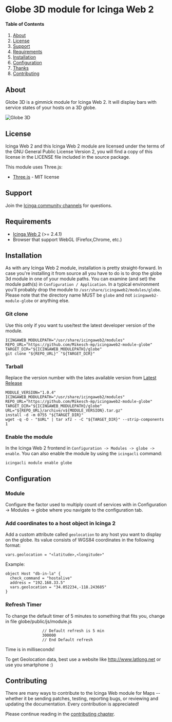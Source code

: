 # Globe 3D module for Icinga Web 2

#### Table of Contents

1. [About](#about)
2. [License](#license)
3. [Support](#support)
4. [Requirements](#requirements)
5. [Installation](#installation)
6. [Configuration](#configuration)
7. [Thanks](#thanks)
8. [Contributing](#contributing)

## About

Globe 3D is a gimmick module for Icinga Web 2. It will display bars with service states of your hosts on a 3D globe.

![Globe 3D](https://github.com/Mikesch-mp/icingaweb2-module-globe/raw/master/doc/images/globe01.png)

## License

Icinga Web 2 and this Icinga Web 2 module are licensed under the terms of the GNU General Public License Version 2, you will find a copy of this license in the LICENSE file included in the source package.

This module uses Three.js:

* [Three.js](https://github.com/mrdoob/three.js) - MIT license

## Support

Join the [Icinga community channels](https://www.icinga.com/community/get-involved/) for questions.

## Requirements

* [Icinga Web 2](https://www.icinga.com/products/icinga-web-2/) (>= 2.4.1)
* Browser that support WebGL (Firefox,Chrome, etc.)

## Installation

As with any Icinga Web 2 module, installation is pretty straight-forward. In
case you're installing it from source all you have to do is to drop the globe 3d
module in one of your module paths. You can examine (and set) the module path(s)
in `Configuration / Application`. In a typical environment you'll probably drop the
module to `/usr/share/icingaweb2/modules/globe`. Please note that the directory
name MUST be `globe` and not `icingaweb2-module-globe` or anything else.

### Git clone

Use this only if you want tu use/test the latest developer version of the module.

```
ICINGAWEB_MODULEPATH="/usr/share/icingaweb2/modules"
REPO_URL="https://github.com/Mikesch-mp/icingaweb2-module-globe"
TARGET_DIR="${ICINGAWEB_MODULEPATH}/globe"
git clone "${REPO_URL}" "${TARGET_DIR}"
```

### Tarball

Replace the version number with the lates available version from [Latest Release](https://github.com/Mikesch-mp/icingaweb2-module-globe/releases/latest)

```
MODULE_VERSION="1.0.4"
ICINGAWEB_MODULEPATH="/usr/share/icingaweb2/modules"
REPO_URL="https://github.com/Mikesch-mp/icingaweb2-module-globe"
TARGET_DIR="${ICINGAWEB_MODULEPATH}/globe"
URL="${REPO_URL}/archive/v${MODULE_VERSION}.tar.gz"
install -d -m 0755 "${TARGET_DIR}"
wget -q -O - "$URL" | tar xfz - -C "${TARGET_DIR}" --strip-components 1
```

### Enable the module 

In the Icinga Web 2 frontend in `Configuration -> Modules -> globe -> enable`.
You can also enable the module by using the `icingacli` command:

```
icingacli module enable globe
```

## Configuration

### Module

Configure the factor used to multiply count of services with in Configuration -> Modules -> globe where you navigate to the configuration tab.

### Add coordinates to a host object in Icinga 2

Add a custom attribute called `geolocation` to any host you want to display on the globe. Its value consists of WGS84 coordinates in the following format:

```
vars.geolocation = "<latitude>,<longitude>"
```

Example:

```
object Host "db-in-la" {
  check_command = "hostalive"
  address = "192.168.33.5"
  vars.geolocation = "34.052234,-118.243685"
}
```

### Refresh Timer

To change the default timer of 5 minutes to something that fits you, change in file globe/public/js/module.js
```
                // Default refresh is 5 min
                300000
                // End Default refresh
```

Time is in milliseconds!


To get Geolocation data, best use a website like http://www.latlong.net or use you smartphone :)

## Contributing

There are many ways to contribute to the Icinga Web module for Maps --
whether it be sending patches, testing, reporting bugs, or reviewing and
updating the documentation. Every contribution is appreciated!


Please continue reading in the [contributing chapter](CONTRIBUTING.md).
